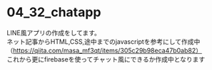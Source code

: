 # 04_32_chatapp
LINE風アプリの作成をしてます。<br>
ネット記事からHTML,CSS,途中までのjavascriptを参考にして作成中（https://qiita.com/masa_mf3qt/items/305c29b98eca47b0ab82）<br>
これから更にfirebaseを使ってチャット風にできるか作成中となります
